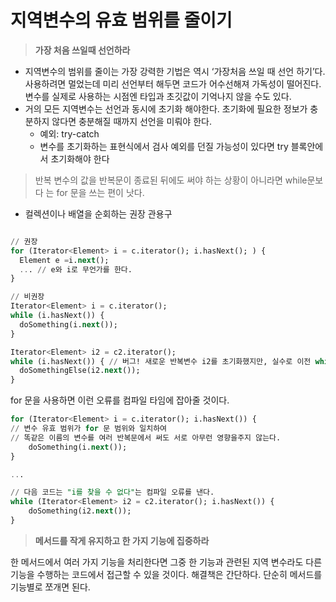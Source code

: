 # **지역변수의 유효 범위를 줄이기**


> ****가장 처음 쓰일때 선언하라****
> 
- 지역변수의 범위를 줄이는 가장 강력한 기법은 역시 ‘가장처음 쓰일 때 선언 하기’다. 사용하려면 멀었는데 미리 선언부터 해두면 코드가 어수선해져 가독성이 떨어진다. 변수를 실제로 사용하는 시점엔 타입과 초깃값이 기억나지 않을 수도 있다.
- 거의 모든 지역변수는 선언과 동시에 초기화 해야한다. 초기화에 필요한 정보가 충분하지 않다면 충분해질 때까지 선언을 미뤄야 한다.
    - 예외: try-catch
    - 변수를 초기화하는 표현식에서 검사 예외를 던질 가능성이 있다면 try 블록안에서 초기화해야 한다

> 반복 변수의 값을 반복문이 종료된 뒤에도 써야 하는 상황이 아니라면 while문보다 는 for 문을 쓰는 편이 낫다.
> 
- 컬렉션이나 배열을 순회하는 권장 관용구

```sql

// 권장
for (Iterator<Element> i = c.iterator(); i.hasNext(); ) { 
  Element e =i.next();
  ... // e와 i로 무언가를 한다.
}

// 비권장
Iterator<Element> i = c.iterator(); 
while (i.hasNext()) {
  doSomething(i.next()); 
}

Iterator<Element> i2 = c2.iterator();
while (i.hasNext()) { // 버그! 새로운 반복변수 i2를 초기화했지만, 실수로 이전 while 문에서 쓴 i1를 다시 씀
  doSomethingElse(i2.next());
}
```

for 문을 사용하면 이런 오류를 컴파일 타임에 잡아줄 것이다.

```sql
for (Iterator<Element> i = c.iterator(); i.hasNext()) { 
// 변수 유효 범위가 for 문 범위와 일치하여 
// 똑같은 이름의 변수를 여러 반복문에서 써도 서로 아무런 영향을주지 않는다.
	doSomething(i.next()); 
}

...

// 다음 코드는 "i를 찾을 수 없다"는 컴파일 오류를 낸다. 
while (Iterator<Element> i2 = c2.iterator(); i.hasNext()) {
	doSomething(i2.next());
}
```


> ****메서드를 작게 유지하고 한 가지 기능에 집중하라****
> 

한 메서드에서 여러 가지 기능을 처리한다면 그중 한 기능과 관련된 지역 변수라도 다른 기능을 수행하는 코드에서 접근할 수 있을 것이다. 해결책은 간단하다. 단순히 메서드를 기능별로 쪼개면 된다.